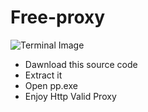 # Free-proxy

![Terminal Image](https://cdn.discordapp.com/attachments/974668555771592724/1005164112453566534/unknown.png)

- Dawnload this source code
- Extract it
- Open pp.exe
- Enjoy Http Valid Proxy
